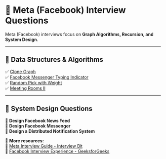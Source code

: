 # 🎯 Meta (Facebook) Interview Questions  

Meta (Facebook) interviews focus on **Graph Algorithms, Recursion, and System Design**.  

---

## **📌 Data Structures & Algorithms**
✅ [Clone Graph](https://leetcode.com/problems/clone-graph/)  
✅ [Facebook Messenger Typing Indicator](https://leetcode.com/problems/design-messenger-typing-indicator/)  
✅ [Random Pick with Weight](https://leetcode.com/problems/random-pick-with-weight/)  
✅ [Meeting Rooms II](https://leetcode.com/problems/meeting-rooms-ii/)  

---

## **📌 System Design Questions**
🔹 **Design Facebook News Feed**  
🔹 **Design Facebook Messenger**  
🔹 **Design a Distributed Notification System**  

📜 **More resources:**  
📌 [Meta Interview Guide - Interview Bit](https://www.interviewbit.com/facebook-interview-questions/)  
📌 [Facebook Interview Experience - GeeksforGeeks](https://www.geeksforgeeks.org/my-facebook-interview-experience/)  
